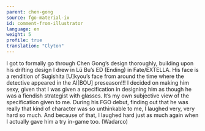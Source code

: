 ```yaml
---
parent: chen-gong
source: fgo-material-ix
id: comment-from-illustrator
language: en
weight: 5
profile: true
translation: "Clyton"
---
```


I got to formally go through Chen Gong’s design thoroughly, building upon his drifting design I drew in Lü Bu’s ED (Ending) in Fate/EXTELLA. His face is a rendition of Sugishita [U]kyou’s face from around the time where the detective appeared in the AI[BOU] preseason!!! I decided on making him sexy, given that I was given a specification in designing him as though he was a fiendish strategist with glasses. It’s my own subjective view of the specification given to me. During his FGO debut, finding out that he was really that kind of character was so unthinkable to me, I laughed very, very hard so much. And because of that, I laughed hard just as much again when I actually gave him a try in-game too. (Wadarco)
